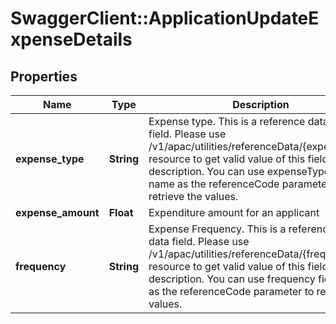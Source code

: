 # SwaggerClient::ApplicationUpdateExpenseDetails

## Properties
Name | Type | Description | Notes
------------ | ------------- | ------------- | -------------
**expense_type** | **String** | Expense type. This is a reference data data field. Please use /v1/apac/utilities/referenceData/{expenseType} resource to get valid value of this field with description. You can use expenseType field name as the referenceCode parameter to retrieve the values. | [optional] 
**expense_amount** | **Float** | Expenditure amount for an applicant | [optional] 
**frequency** | **String** | Expense Frequency. This is a reference data data field. Please use /v1/apac/utilities/referenceData/{frequency} resource to get valid value of this field with description. You can use frequency field name as the referenceCode parameter to retrieve the values. | [optional] 

